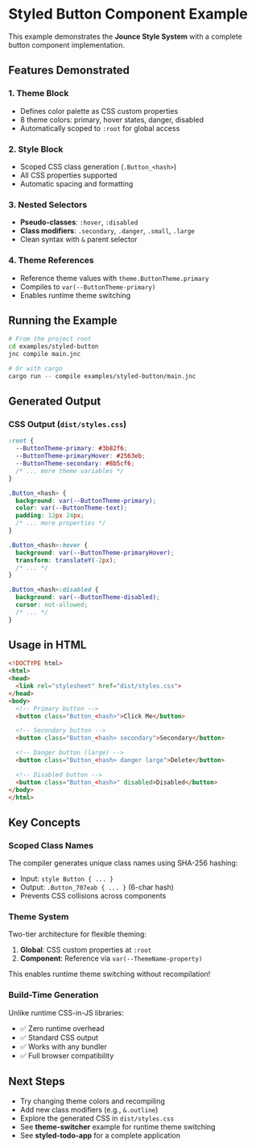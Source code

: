 # Styled Button Component Example

This example demonstrates the **Jounce Style System** with a complete button component implementation.

## Features Demonstrated

### 1. Theme Block
- Defines color palette as CSS custom properties
- 8 theme colors: primary, hover states, danger, disabled
- Automatically scoped to `:root` for global access

### 2. Style Block
- Scoped CSS class generation (`.Button_<hash>`)
- All CSS properties supported
- Automatic spacing and formatting

### 3. Nested Selectors
- **Pseudo-classes**: `:hover`, `:disabled`
- **Class modifiers**: `.secondary`, `.danger`, `.small`, `.large`
- Clean syntax with `&` parent selector

### 4. Theme References
- Reference theme values with `theme.ButtonTheme.primary`
- Compiles to `var(--ButtonTheme-primary)`
- Enables runtime theme switching

## Running the Example

```bash
# From the project root
cd examples/styled-button
jnc compile main.jnc

# Or with cargo
cargo run -- compile examples/styled-button/main.jnc
```

## Generated Output

### CSS Output (`dist/styles.css`)
```css
:root {
  --ButtonTheme-primary: #3b82f6;
  --ButtonTheme-primaryHover: #2563eb;
  --ButtonTheme-secondary: #8b5cf6;
  /* ... more theme variables */
}

.Button_<hash> {
  background: var(--ButtonTheme-primary);
  color: var(--ButtonTheme-text);
  padding: 12px 24px;
  /* ... more properties */
}

.Button_<hash>:hover {
  background: var(--ButtonTheme-primaryHover);
  transform: translateY(-2px);
  /* ... */
}

.Button_<hash>:disabled {
  background: var(--ButtonTheme-disabled);
  cursor: not-allowed;
  /* ... */
}
```

## Usage in HTML

```html
<!DOCTYPE html>
<html>
<head>
  <link rel="stylesheet" href="dist/styles.css">
</head>
<body>
  <!-- Primary button -->
  <button class="Button_<hash>">Click Me</button>

  <!-- Secondary button -->
  <button class="Button_<hash> secondary">Secondary</button>

  <!-- Danger button (large) -->
  <button class="Button_<hash> danger large">Delete</button>

  <!-- Disabled button -->
  <button class="Button_<hash>" disabled>Disabled</button>
</body>
</html>
```

## Key Concepts

### Scoped Class Names
The compiler generates unique class names using SHA-256 hashing:
- Input: `style Button { ... }`
- Output: `.Button_707eab { ... }` (6-char hash)
- Prevents CSS collisions across components

### Theme System
Two-tier architecture for flexible theming:
1. **Global**: CSS custom properties at `:root`
2. **Component**: Reference via `var(--ThemeName-property)`

This enables runtime theme switching without recompilation!

### Build-Time Generation
Unlike runtime CSS-in-JS libraries:
- ✅ Zero runtime overhead
- ✅ Standard CSS output
- ✅ Works with any bundler
- ✅ Full browser compatibility

## Next Steps

- Try changing theme colors and recompiling
- Add new class modifiers (e.g., `&.outline`)
- Explore the generated CSS in `dist/styles.css`
- See **theme-switcher** example for runtime theme switching
- See **styled-todo-app** for a complete application
